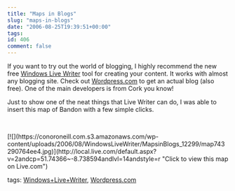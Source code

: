 ```yaml
---
title: "Maps in Blogs"
slug: "maps-in-blogs"
date: "2006-08-25T19:39:51+00:00"
tags:
id: 406
comment: false
---
```


If you want to try out the world of blogging, I highly recommend the new free&nbsp;[Windows Live Writer](http://windowslivewriter.spaces.live.com/blog/cns!D85741BB5E0BE8AA!174.entry) tool for creating your content. It works with almost any blogging site. Check out [Wordpress.com](http://www.wordpress.com/) to get an actual blog (also free). One of the main developers is from Cork you know!

Just to show one of the neat things that Live Writer can do, I was able to insert this map of Bandon with a few simple clicks.

&nbsp;

 <div class="wlWriterSmartContent" id="84E294D0-71C9-4bd0-A0FE-95764E0368D9:d74892be-3568-4d38-be73-11d9bfcbcca7" contenteditable="false" style="padding-right: 0px; display: inline; padding-left: 0px; padding-bottom: 0px; margin: 0px; padding-top: 0px">[![](https://conoroneill.com.s3.amazonaws.com/wp-content/uploads/2006/08/WindowsLiveWriter/MapsinBlogs_12299/map743290764ee4.jpg)](http://local.live.com/default.aspx?v=2andcp=51.74366~-8.738594andlvl=14andstyle=r "Click to view this map on Live.com")</div>

tags: [Windows+Live+Writer](http://technorati.com/tag/Windows+Live+Writer), [Wordpress.com](http://technorati.com/tag/Wordpress.com)
